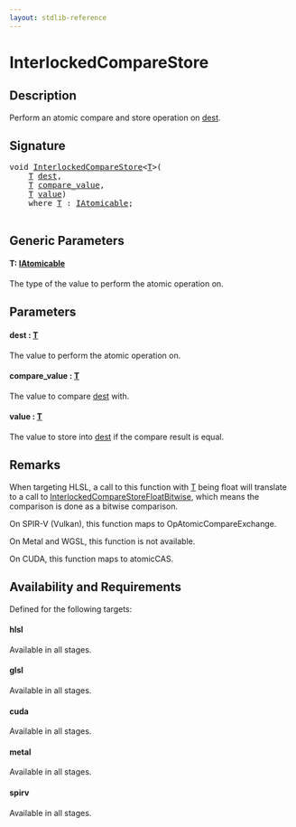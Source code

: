 ```yaml
---
layout: stdlib-reference
---
```


# InterlockedCompareStore

## Description

Perform an atomic compare and store operation on <span class='code'><a href="interlockedcomparestore-0bi#decl-dest" class="code_param">dest</a></span>.



## Signature 

<pre>
<span class="code_keyword">void</span> <a href="interlockedcomparestore-0bi">InterlockedCompareStore</a>&lt;<a href="interlockedcomparestore-0bi#typeparam-T" class="code_type">T</a>&gt;(
    <a href="interlockedcomparestore-0bi#typeparam-T" class="code_type">T</a> <a href="interlockedcomparestore-0bi#decl-dest" class="code_param">dest</a>,
    <a href="interlockedcomparestore-0bi#typeparam-T" class="code_type">T</a> <a href="interlockedcomparestore-0bi#decl-compare_value" class="code_param">compare_value</a>,
    <a href="interlockedcomparestore-0bi#typeparam-T" class="code_type">T</a> <a href="interlockedcomparestore-0bi#decl-value" class="code_param">value</a>)
    <span class='code_keyword'>where</span> <a href="interlockedcomparestore-0bi#typeparam-T" class="code_type">T</a> : <a href="../interfaces/iatomicable-01/index" class="code_type">IAtomicable</a>;

</pre>

## Generic Parameters

####  <a id="typeparam-T"></a>T: [IAtomicable](../interfaces/iatomicable-01/index)
The type of the value to perform the atomic operation on.


## Parameters

####  <a id="decl-dest"></a>dest  : [T](interlockedcomparestore-0bi#typeparam-T)
The value to perform the atomic operation on.

####  <a id="decl-compare_value"></a>compare\_value  : [T](interlockedcomparestore-0bi#typeparam-T)
The value to compare <span class='code'><a href="interlockedcomparestore-0bi#decl-dest" class="code_param">dest</a></span> with.

####  <a id="decl-value"></a>value  : [T](interlockedcomparestore-0bi#typeparam-T)
The value to store into <span class='code'><a href="interlockedcomparestore-0bi#decl-dest" class="code_param">dest</a></span> if the compare result is equal.


## Remarks
When targeting HLSL, a call to this function with <span class='code'><a href="interlockedcomparestore-0bi#typeparam-T" class="code_type">T</a></span> being <span class='code'><span class="code_keyword">float</span></span> will translate to a call to
<span class='code'><a href="">InterlockedCompareStoreFloatBitwise</a></span>, which means the comparison is done as a bitwise comparison.

On SPIR-V (Vulkan), this function maps to <span class='code'>OpAtomicCompareExchange</span>.

On Metal and WGSL, this function is not available.

On CUDA, this function maps to <span class='code'>atomicCAS</span>.


## Availability and Requirements

Defined for the following targets:

#### hlsl
Available in all stages.

#### glsl
Available in all stages.

#### cuda
Available in all stages.

#### metal
Available in all stages.

#### spirv
Available in all stages.



